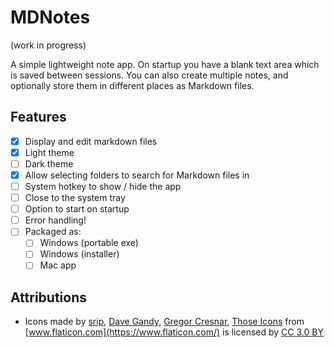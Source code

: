 # MDNotes

(work in progress)

A simple lightweight note app. On startup you have a blank text area which is saved between sessions.
You can also create multiple notes, and optionally store them in different places as Markdown files.

## Features

- [x] Display and edit markdown files
- [x] Light theme
- [ ] Dark theme
- [x] Allow selecting folders to search for Markdown files in
- [ ] System hotkey to show / hide the app
- [ ] Close to the system tray
- [ ] Option to start on startup
- [ ] Error handling!
- [ ] Packaged as:
  - [ ] Windows (portable exe)
  - [ ] Windows (installer)
  - [ ] Mac app

## Attributions

- Icons made by 
[srip](https://www.flaticon.com/authors/srip), 
[Dave Gandy](https://www.flaticon.com/authors/dave-gandy), 
[Gregor Cresnar](https://www.flaticon.com/authors/gregor-cresnar),
[Those Icons](https://www.flaticon.com/authors/those-icons)
from [www.flaticon.com](https://www.flaticon.com/) is licensed by [CC 3.0 BY](http://creativecommons.org/licenses/by/3.0/)
